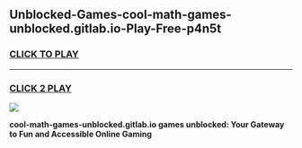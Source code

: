 
## Unblocked-Games-cool-math-games-unblocked.gitlab.io-Play-Free-p4n5t
<h3>
<a href="https://premium76.site?title=cool-math-games-unblocked.gitlab.io&ref=23A">CLICK TO PLAY</a></h3>
<hr>

<h3>
<a href="https://premium76.site?title=cool-math-games-unblocked.gitlab.io&ref=23A">CLICK 2 PLAY</a>
  
</h3>

<a href="https://premium76.site?title=cool-math-games-unblocked.gitlab.io&ref=23A"><img src="https://clearcache.store/games.png"></a>


**cool-math-games-unblocked.gitlab.io games unblocked: Your Gateway to Fun and Accessible Online Gaming**
